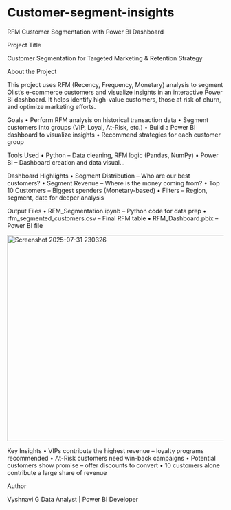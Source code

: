 # Customer-segment-insights
RFM Customer Segmentation with Power BI Dashboard

Project Title

Customer Segmentation for Targeted Marketing & Retention Strategy

About the Project

This project uses RFM (Recency, Frequency, Monetary) analysis to segment Olist’s e-commerce customers and visualize insights in an interactive Power BI dashboard. It helps identify high-value customers, those at risk of churn, and optimize marketing efforts.

Goals
	•	Perform RFM analysis on historical transaction data
	•	Segment customers into groups (VIP, Loyal, At-Risk, etc.)
	•	Build a Power BI dashboard to visualize insights
	•	Recommend strategies for each customer group

Tools Used
	•	Python – Data cleaning, RFM logic (Pandas, NumPy)
	•	Power BI – Dashboard creation and data visual…

 Dashboard Highlights
	•	Segment Distribution – Who are our best customers?
	•	Segment Revenue – Where is the money coming from?
	•	Top 10 Customers – Biggest spenders (Monetary-based)
	•	Filters – Region, segment, date for deeper analysis

Output Files
	•	RFM_Segmentation.ipynb – Python code for data prep
	•	rfm_segmented_customers.csv – Final RFM table
	•	RFM_Dashboard.pbix – Power BI file

 <img width="960" height="480" alt="Screenshot 2025-07-31 230326" src="https://github.com/user-attachments/assets/a9f7af5b-1bbd-4d52-99ba-74d160d3302a" />

 

 Key Insights
	•	VIPs contribute the highest revenue – loyalty programs recommended
	•	At-Risk customers need win-back campaigns
	•	Potential customers show promise – offer discounts to convert
	•	10 customers alone contribute a large share of revenue

Author

Vyshnavi G
Data Analyst | Power BI Developer
